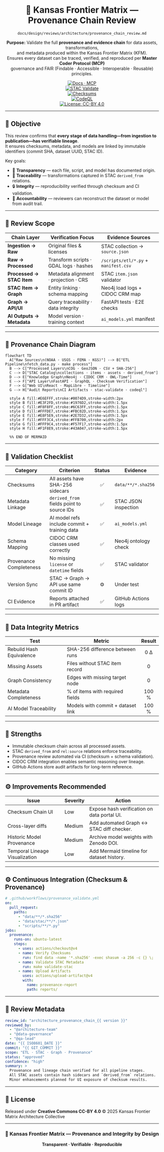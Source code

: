 <div align="center">

# 🧬 Kansas Frontier Matrix — Provenance Chain Review  
`docs/design/reviews/architecture/provenance_chain_review.md`

**Purpose:** Validate the full **provenance and evidence chain** for data assets, transformations,  
and metadata produced within the Kansas Frontier Matrix (KFM).  
Ensures every dataset can be traced, verified, and reproduced per **Master Coder Protocol (MCP)**  
governance and FAIR (Findable · Accessible · Interoperable · Reusable) principles.

[![Docs · MCP](https://img.shields.io/badge/Docs-MCP-blue)](../../../../)  
[![STAC Validate](https://img.shields.io/badge/STAC-validate-blue)](../../../.github/workflows/stac-validate.yml)  
[![Checksums](https://img.shields.io/badge/Integrity-SHA--256-orange)](../../../data/derivatives/)  
[![CodeQL](https://img.shields.io/github/actions/workflow/status/bartytime4life/Kansas-Frontier-Matrix/codeql.yml?label=CodeQL)](../../../.github/workflows/codeql.yml)  
[![License: CC-BY 4.0](https://img.shields.io/badge/License-CC--BY--4.0-lightgrey)](../../../LICENSE)

</div>

---

## 🎯 Objective

This review confirms that **every stage of data handling—from ingestion to publication—has verifiable lineage**.  
It ensures checksums, metadata, and models are linked by immutable identifiers (commit SHA, dataset UUID, STAC ID).  

Key goals:
- 🧾 **Transparency** — each file, script, and model has documented origin.  
- 🧩 **Traceability** — transformations captured in STAC `derived_from` relations.  
- 🔒 **Integrity** — reproducibility verified through checksum and CI validation.  
- 🧠 **Accountability** — reviewers can reconstruct the dataset or model from audit trail.  

---

## 🧭 Review Scope

| Chain Layer | Verification Focus | Evidence Sources |
|--------------|-------------------|------------------|
| **Ingestion → Raw** | Original files & licenses | STAC collection → `source.json` |
| **Raw → Processed** | Transform scripts · GDAL logs · hashes | `/scripts/etl/*.py` + `manifest.csv` |
| **Processed → STAC Item** | Metadata alignment · projection · CRS | STAC `item.json` validator |
| **STAC Item → Graph** | Entity linking · schema mapping | Neo4j load logs + CIDOC CRM map |
| **Graph → API/UI** | Query traceability · data integrity | FastAPI tests · E2E checks |
| **AI Outputs → Metadata** | Model version · training context | `ai_models.yml` manifest |

---

## 🧩 Provenance Chain Diagram

```mermaid
flowchart TD
  A["Raw Sources\n(NOAA · USGS · FEMA · KGS)"] --> B["ETL Pipeline\nfetch_data.py · make process"]
  B --> C["Processed Layers\nCOG · GeoJSON · CSV + SHA-256"]
  C --> D["STAC Catalog\ncollections · items · assets · derived_from"]
  D --> E["Knowledge Graph\nNeo4j · CIDOC CRM · OWL-Time"]
  E --> F["API Layer\nFastAPI · GraphQL · Checksum Verification"]
  F --> G["Web UI\nReact · MapLibre · Timeline"]
  G --> H["Audit Reports\nCI Artifacts · stac-validate · codeql"]

  style A fill:#E6EFFF,stroke:#0074D9,stroke-width:2px
  style B fill:#E3F2FD,stroke:#1976D2,stroke-width:1.5px
  style C fill:#F8F8FF,stroke:#6C63FF,stroke-width:1.5px
  style D fill:#FFFDE7,stroke:#FBC02D,stroke-width:1.5px
  style E fill:#E8F5E9,stroke:#2E7D32,stroke-width:1.5px
  style F fill:#FFF3C4,stroke:#FFB700,stroke-width:2px
  style G fill:#FFF9C4,stroke:#F57F17,stroke-width:1.5px
  style H fill:#F1F8E9,stroke:#43A047,stroke-width:1.5px

  %% END OF MERMAID
````

---

## 🔎 Validation Checklist

| Category                | Criterion                                    | Status | Evidence             |
| ----------------------- | -------------------------------------------- | :----: | -------------------- |
| Checksums               | All assets have SHA-256 sidecars             |    ✅   | `data/**/*.sha256`   |
| Metadata Linkage        | `derived_from` fields point to source IDs    |    ✅   | STAC JSON inspection |
| Model Lineage           | AI model refs include commit + training data |    ✅   | `ai_models.yml`      |
| Schema Mapping          | CIDOC CRM classes used correctly             |    ✅   | Neo4j ontology check |
| Provenance Completeness | No missing `license` or `datetime` fields    |    ✅   | STAC validator       |
| Version Sync            | STAC → Graph → API use same commit ID        |   ⚙️   | Under test           |
| CI Evidence             | Reports attached in PR artifact              |    ✅   | GitHub Actions logs  |

---

## 🧮 Data Integrity Metrics

| Test                     | Metric                            | Result |
| ------------------------ | --------------------------------- | :----: |
| Rebuild Hash Equivalence | SHA-256 difference between runs   |   0 Δ  |
| Missing Assets           | Files without STAC item record    |    0   |
| Graph Consistency        | Edges with missing target node    |    0   |
| Metadata Completeness    | % of items with required fields   |  100 % |
| AI Model Traceability    | Models with commit + dataset link |  100 % |

---

## 🧠 Strengths

* Immutable checksum chain across all processed assets.
* STAC `derived_from` and `rel:source` relations enforce traceability.
* Provenance review automated via CI (checksum + schema validation).
* CIDOC CRM integration enables semantic reasoning over lineage.
* GitHub Actions store audit artifacts for long-term reference.

---

## ⚙️ Improvements Recommended

| Issue                          | Severity | Action                                      |
| ------------------------------ | -------- | ------------------------------------------- |
| Checksum Chain UI              | Low      | Expose hash verification on data portal UI. |
| Cross-layer diffs              | Medium   | Add automated Graph ↔ STAC diff checker.    |
| Historic Model Provenance      | Medium   | Archive model weights with Zenodo DOI.      |
| Temporal Lineage Visualization | Low      | Add Mermaid timeline for dataset history.   |

---

## ⚙️ Continuous Integration (Checksum & Provenance)

```yaml
# .github/workflows/provenance_validate.yml
on:
  pull_request:
    paths:
      - "data/**/*.sha256"
      - "data/stac/**/*.json"
      - "scripts/**/*.py"
jobs:
  provenance:
    runs-on: ubuntu-latest
    steps:
      - uses: actions/checkout@v4
      - name: Verify Checksums
        run: find data -name '*.sha256' -exec shasum -a 256 -c {} \;
      - name: Validate STAC Metadata
        run: make validate-stac
      - name: Upload Artifacts
        uses: actions/upload-artifact@v4
        with:
          name: provenance-report
          path: reports/
```

---

## 🧾 Review Metadata

```yaml
review_id: "architecture_provenance_chain_{{ version }}"
reviewed_by:
  - "@architecture-team"
  - "@data-governance"
  - "@qa-lead"
date: "{{ ISO8601_DATE }}"
commit: "{{ GIT_COMMIT }}"
scope: "ETL · STAC · Graph · Provenance"
status: "approved"
confidence: "high"
summary: >
  Provenance and lineage chain verified for all pipeline stages.
  All STAC assets contain hash sidecars and `derived_from` relations.
  Minor enhancements planned for UI exposure of checksum results.
```

---

## 🪪 License

Released under **Creative Commons CC-BY 4.0**
© 2025 Kansas Frontier Matrix Architecture Collective

---

<div align="center">

### 🧬 Kansas Frontier Matrix — Provenance and Integrity by Design

**Transparent · Verifiable · Reproducible**

</div>
